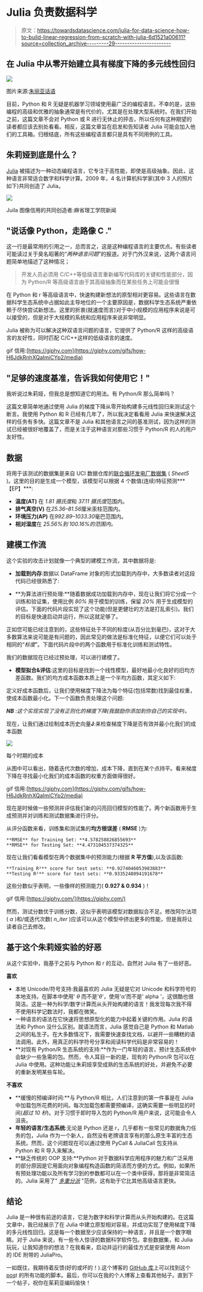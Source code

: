 # Julia 负责数据科学

> 原文：<https://towardsdatascience.com/julia-for-data-science-how-to-build-linear-regression-from-scratch-with-julia-6d1521a00611?source=collection_archive---------29----------------------->

## 在 Julia 中从零开始建立具有梯度下降的多元线性回归

![](img/fdd2278857dfd03255474a1e11835dda.png)

图片来源:[朱丽亚话语](https://discourse.julialang.org/t/open-graph-image-for-the-julia-repository/23384)

目前，Python 和 R 无疑是机器学习领域使用最广泛的编程语言。不幸的是，这些编程的高级和优雅的抽象通常是有代价的，尤其是在处理大型系统时。在我们开始之前，这篇文章不会对 Python 或 R 进行无休止的抨击，所以任何有这种期望的读者都应该去别处看看。相反，这篇文章旨在启发和告知读者 Julia 可能会加入他们的工具箱。归根结底，所有这些编程语言都只是具有不同用例的工具。

## 朱莉娅到底是什么？

[Julia](https://julialang.org/) 被描述为一种动态编程语言，它专注于高性能，即使是高级抽象。因此，这种语言非常适合数字和科学计算。2009 年，4 名计算机科学家(其中 3 人的照片如下)共同创造了 Julia。

![](img/2d3f1d2e7f56c24101addc9a383a50d9.png)

Juila 图像信用的共同创造者:麻省理工学院新闻

## "说话像 Python，走路像 C ."

这一行是最常用的引用之一，总而言之，这是这种编程语言的主要优点。有些读者可能读过关于臭名昭著的“*两种语言问题*”的报道。对于门外汉来说，这两个语言问题简单地描述了这种情况；

> 开发人员必须用 C/C++等低级语言重新编写代码库的关键和性能部分，因为 Python/R 等高级语言由于其高级抽象而在某些任务上可能会很慢

在 Python 和 r 等高级语言中，快速构建新想法的原型相对更容易。这些语言在数据科学生态系统中占据如此主导地位的一个主要原因是，数据科学生态系统严重依赖于尽快尝试新想法。这里的折衷(就速度而言)对于中小规模的应用程序来说是可以接受的，但是对于大规模的系统和应用程序来说非常明显。

Julia 被称为可以解决这种双语言问题的语言，它提供了 Python/R 这样的高级语言的友好性，同时匹配 C/C++这样的低级语言的速度。

gif 信用:[https://giphy.com](https://giphy.com/gifs/how-H6JdkRnhXQaImiCYp2/media)

## "足够的速度基准，告诉我如何使用它！"

我听说过朱莉娅，但我总是想知道它的用法。有 Python/R 那么简单吗？

这篇文章简单地通过使用 Julia 的梯度下降从零开始构建多元线性回归来测试这个断言。我使用 Python 和 R 已经有几年了，所以我决定看看用 Julia 来快速解决这样的任务有多快。这篇文章不是 Julia 和其他语言之间的基准测试，因为这样的测试已经被很好地覆盖了，而是关注于这种语言对那些习惯于 Python/R 的人的用户友好性。

## 数据

将用于该测试的数据集是来自 UCI 数据仓库的[联合循环发电厂数据集](https://archive.ics.uci.edu/ml/datasets/combined+cycle+power+plant) ( *Sheet5* )。这里的目的是生成一个模型，该模型可以根据 4 个数值(连续)特征预测***【EP】***:

*   **温度(AT)** 在 *1.81 摄氏度*和 *37.11 摄氏度*范围内。
*   **排气真空(V)** 在*25.36–81.56*厘米汞柱范围内。
*   **环境压力(AP)** 在*992.89–1033.30*毫巴范围内。
*   **相对湿度**在 *25.56%到 100.16%的范围内。*

## 建模工作流

这个实验的攻击计划就像一个典型的建模工作流，其中数据将是:

*   **加载到内存**:数据以 DataFrame 对象的形式加载到内存中，大多数读者对这段代码已经很熟悉了:

*   **为算法进行预处理:**随着数据成功加载到内存中，现在让我们将它分成一个训练和验证集，使用比例 *80%* 用于模型的训练，保留 *20%* 用于生成模型的评估。下面的代码片段实现了这个功能(但是更健壮的方法是打乱索引)。我们的目标是快速启动并运行，所以这就足够了。

正如您可能已经注意到的，这些特征处于不同的标度(从百分比到毫巴)，这对于大多数算法来说可能是有问题的，因此常见的做法是标准化特征，以便它们可以处于相同的“*标度*”。下面代码片段中的两个函数用于标准化训练和测试特性。

我们的数据现在已经过预处理，可以进行建模了。

*   **模型拟合&评估**:这里的目标是找到一个线性模型，最好地最小化良好的旧均方差函数。我们的均方成本函数本质上是一个半均方函数，其定义如下:

定义好成本函数后，让我们使用梯度下降法为每个特征(包括常数)找到最佳权重，使成本函数最小化。下一个函数负责处理这个问题:

***NB*** *:这个实现实现了没有正则化的梯度下降(我鼓励你添加到你自己的实现中)。*

现在，让我们通过绘制成本历史向量𝐉:来检查梯度下降是否有效并最小化我们的成本函数

![](img/14ab817a8fd656eb0bd6e1e739dff78a.png)

每个时期的成本

从图中可以看出，随着迭代次数的增加，成本下降，直到在某个点持平。看来梯度下降在寻找最小化我们的成本函数的权重方面做得很好。

gif 信用:[https://giphy.com](https://giphy.com/gifs/how-H6JdkRnhXQaImiCYp2/media)

现在是时候做一些预测并评估我们新的闪亮回归模型的性能了。两个新函数用于生成预测并对训练和测试数据集进行评分。

从评分函数来看，训练集和测试集的**均方根误差** ( **RMSE** )为:

```
**RMSE** for Training Set: **4.578258826855693**
**RMSE** for Testing Set: **4.473104537374325**
```

现在让我们看看模型在两个数据集中的预测能力(根据 **R 平方值**),以及该函数:

```
**Training R²** score for test sets: **0.9274046053983883**
**Testing R²** score for test sets: **0.9335248094191678**
```

这些分数似乎表明，一些像样的预测能力( **0.927 & 0.934** )！

gif 信用:[https://giphy.com/](https://giphy.com/)

然而，测试分数优于训练分数，这似乎表明该模型对数据拟合不足。修改阿尔法项( *α* )和/或迭代次数( *n_iter* )应该可以从这个模型中挤出更多的性能，但是我将让读者自己去修改。

## 基于这个朱莉娅实验的好恶

从这个实验中，我基于之前与 Python 和 r 的互动，自然对 Julia 有了一些好恶。

**喜欢**

*   本地 Unicode/符号支持:我最喜欢的 Julia 无疑是它对 Unicode 和科学符号的本地支持。在脚本中使用' *θ* 而不是'*θ*'，使用'α'而不是' alpha '，这很酷也很简洁。这是一种为科学/数字计算而从头开始构建的语言！我发现每次我不得不使用科学记数法时，我都在微笑。
*   一种语言的语法在它快速将思想原型化的能力中起着关键的作用。Julia 的语法和 Python 没什么区别。就语法而言，Julia 感觉自己是 Python 和 Matlab 之间的私生子。在大多数情况下，我需要快速查找文档，以避开一些糟糕的语法调用。此外，用真正的科学符号分享和阅读科学代码是非常容易的！
*   **对现有 Python/R 生态系统的支持:**作为一门年轻的语言，预计生态系统中会缺少一些急需的包。然而，令人耳目一新的是，现有的 Python/R 包可以在 Julia 中使用。这种功能让朱莉娅享受成熟的生态系统的好处，并避免不必要的重新发明某些车轮。

**不喜欢**

*   **缓慢的预编译时间:**与 Python/R 相比，人们注意到的第一件事是在 Julia 中加载包所花费的时间。每次加载包都需要预编译，这确实需要一些明显的时间(*超过 10 秒*)。对于习惯于即时导入包的 Python/R 用户来说，这可能会令人沮丧。
*   **年轻的语言/生态系统**:无论是 Python 还是 r，几乎都有一些常见的数据角力任务的包，Julia 作为一个新人，自然没有老牌语言享有的那么原生丰富的生态系统。然而，这个问题现在可以通过使用 PyCall & JuliaCall 包支持从 Python 和 R 导入来解决。
*   **缺乏传统的 OOP 支持:**Python 对于数据科学应用程序的魅力和广泛采用的部分原因是它用面向对象编程构造函数的简洁而方便的方式。例如，如果所有预处理功能以及所有学习到的参数都可以在一个类中获得，那将是非常简洁的。Julia 采用了" [*多重分派*](https://en.wikipedia.org/wiki/Multiple_dispatch) "范例，这有助于它比其他高级语言更快。

## 结论

Julia 是一种很有前途的语言，它是为数字和科学计算而从头开始构建的。在这篇文章中，我已经展示了在 Julia 中建立原型相对容易，并成功实现了使用梯度下降的多元线性回归。这是每一个数据至少应该保持的一种语言，并且是一个数字眼睛。对于 Julia 来说，有一些令人惊讶的数据科学软件包。拿些数据集，和 Julia 玩玩，让我知道你的想法？在我看来，启动并运行的最佳方式是安装使用 Atom 的 IDE 附带的 JuliaPro。

一如既往，我期待着反馈(好的或坏的！).这个博客的 [GitHub 库](https://github.com/PyDataBlog/Python-for-Data-Science)上可以找到这个[pos](https://github.com/PyDataBlog/Python-for-Data-Science/tree/master/Tutorials/power_plant_project)t 的所有功能的脚本。最后，你可以在我的个人博客上查看其他帖子。直到下一个帖子，祝你在茱莉亚编码愉快！
